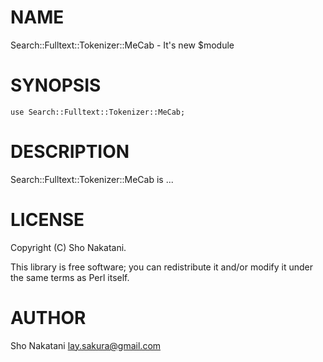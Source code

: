 # NAME

Search::Fulltext::Tokenizer::MeCab - It's new $module

# SYNOPSIS

    use Search::Fulltext::Tokenizer::MeCab;

# DESCRIPTION

Search::Fulltext::Tokenizer::MeCab is ...

# LICENSE

Copyright (C) Sho Nakatani.

This library is free software; you can redistribute it and/or modify
it under the same terms as Perl itself.

# AUTHOR

Sho Nakatani <lay.sakura@gmail.com>
